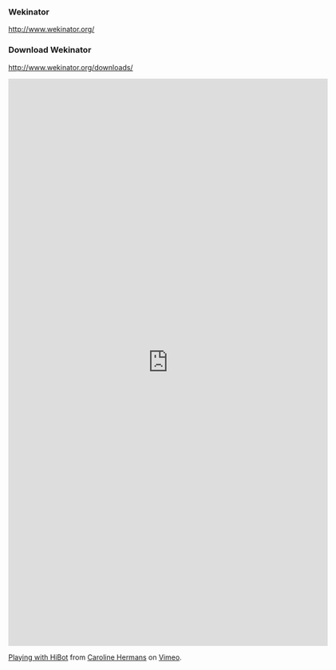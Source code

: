 ### Wekinator

http://www.wekinator.org/

### Download Wekinator

http://www.wekinator.org/downloads/

<iframe src="https://player.vimeo.com/video/184236936" width="640" height="1138" frameborder="0" webkitallowfullscreen mozallowfullscreen allowfullscreen></iframe>
<p><a href="https://vimeo.com/184236936">Playing with HiBot</a> from <a href="https://vimeo.com/user42877073">Caroline Hermans</a> on <a href="https://vimeo.com">Vimeo</a>.</p>
